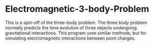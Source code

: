 # Electromagnetic-3-body-Problem
This is a spin-off of the three-body problem. The three body problem normally predicts the time evolution of three objects undergoing gravitational interactions. This program uses similar methods, but for simulating electromagnetic interactions between point charges.
